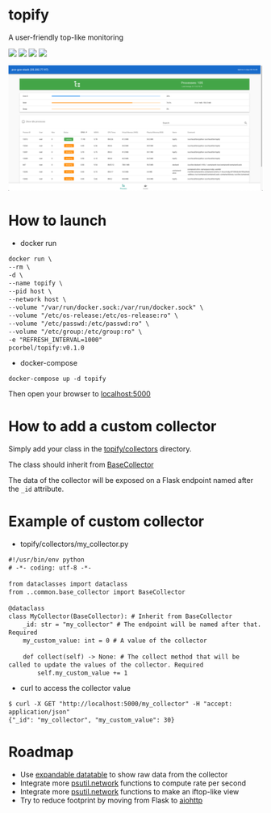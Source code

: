 # topify

A user-friendly top-like monitoring

[![](https://img.shields.io/badge/License-Apache%202.0-blue.svg)](https://opensource.org/licenses/Apache-2.0)
[![](https://img.shields.io/badge/python-3.7+-blue.svg)]()
[![](https://img.shields.io/badge/status-stable-green.svg)]()
[![](https://img.shields.io/badge/code%20style-black-000000.svg)](https://github.com/ambv/black)

![screenshot_project](docs/screenshot.png)

# How to launch

* docker run
```
docker run \
--rm \
-d \
--name topify \
--pid host \
--network host \
--volume "/var/run/docker.sock:/var/run/docker.sock" \
--volume "/etc/os-release:/etc/os-release:ro" \
--volume "/etc/passwd:/etc/passwd:ro" \
--volume "/etc/group:/etc/group:ro" \
-e "REFRESH_INTERVAL=1000"
pcorbel/topify:v0.1.0 
```

* docker-compose
```
docker-compose up -d topify
```

Then open your browser to [localhost:5000](localhost:5000)

# How to add a custom collector

Simply add your class in the [topify/collectors](https://github.com/pcorbel/topify/tree/master/topify/collectors) directory.

The class should inherit from [BaseCollector](https://github.com/pcorbel/topify/blob/master/topify/common/base_collector.py)

The data of the collector will be exposed on a Flask endpoint named after the `_id` attribute.

# Example of custom collector

* topify/collectors/my_collector.py
```
#!/usr/bin/env python
# -*- coding: utf-8 -*-

from dataclasses import dataclass
from ..common.base_collector import BaseCollector

@dataclass
class MyCollector(BaseCollector): # Inherit from BaseCollector
    _id: str = "my_collector" # The endpoint will be named after that. Required
    my_custom_value: int = 0 # A value of the collector

    def collect(self) -> None: # The collect method that will be called to update the values of the collector. Required
        self.my_custom_value += 1 

```

* curl to access the collector value
```
$ curl -X GET "http://localhost:5000/my_collector" -H "accept: application/json"
{"_id": "my_collector", "my_custom_value": 30}
```

# Roadmap

* Use [expandable datatable](https://vuetifyjs.com/en/components/data-tables#slot-expand) to show raw data from the collector
* Integrate more [psutil.network](https://psutil.readthedocs.io/en/latest/#network) functions to compute rate per second
* Integrate more [psutil.network](https://psutil.readthedocs.io/en/latest/#network) functions to make an iftop-like view
* Try to reduce footprint by moving from Flask to [aiohttp](https://github.com/aio-libs/aiohttp)